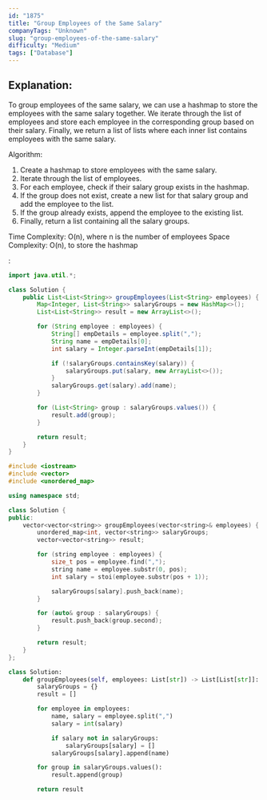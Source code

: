 ```yaml
---
id: "1875"
title: "Group Employees of the Same Salary"
companyTags: "Unknown"
slug: "group-employees-of-the-same-salary"
difficulty: "Medium"
tags: ["Database"]
---
```


## Explanation:

To group employees of the same salary, we can use a hashmap to store the employees with the same salary together. We iterate through the list of employees and store each employee in the corresponding group based on their salary. Finally, we return a list of lists where each inner list contains employees with the same salary.

Algorithm:
1. Create a hashmap to store employees with the same salary.
2. Iterate through the list of employees.
3. For each employee, check if their salary group exists in the hashmap.
4. If the group does not exist, create a new list for that salary group and add the employee to the list.
5. If the group already exists, append the employee to the existing list.
6. Finally, return a list containing all the salary groups.

Time Complexity: O(n), where n is the number of employees
Space Complexity: O(n), to store the hashmap

:

```java
import java.util.*;

class Solution {
    public List<List<String>> groupEmployees(List<String> employees) {
        Map<Integer, List<String>> salaryGroups = new HashMap<>();
        List<List<String>> result = new ArrayList<>();

        for (String employee : employees) {
            String[] empDetails = employee.split(",");
            String name = empDetails[0];
            int salary = Integer.parseInt(empDetails[1]);

            if (!salaryGroups.containsKey(salary)) {
                salaryGroups.put(salary, new ArrayList<>());
            }
            salaryGroups.get(salary).add(name);
        }

        for (List<String> group : salaryGroups.values()) {
            result.add(group);
        }

        return result;
    }
}
```

```cpp
#include <iostream>
#include <vector>
#include <unordered_map>

using namespace std;

class Solution {
public:
    vector<vector<string>> groupEmployees(vector<string>& employees) {
        unordered_map<int, vector<string>> salaryGroups;
        vector<vector<string>> result;

        for (string employee : employees) {
            size_t pos = employee.find(",");
            string name = employee.substr(0, pos);
            int salary = stoi(employee.substr(pos + 1));

            salaryGroups[salary].push_back(name);
        }

        for (auto& group : salaryGroups) {
            result.push_back(group.second);
        }

        return result;
    }
};
```

```python
class Solution:
    def groupEmployees(self, employees: List[str]) -> List[List[str]]:
        salaryGroups = {}
        result = []

        for employee in employees:
            name, salary = employee.split(",")
            salary = int(salary)

            if salary not in salaryGroups:
                salaryGroups[salary] = []
            salaryGroups[salary].append(name)

        for group in salaryGroups.values():
            result.append(group)

        return result
```